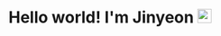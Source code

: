 # Hello world! I'm Jinyeon <img src="https://media.giphy.com/media/hvRJCLFzcasrR4ia7z/giphy.gif" width="25px">
